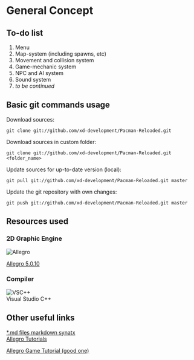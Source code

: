 # General Concept #

## To-do list ##

1. Menu
2. Map-system (including spawns, etc)
3. Movement and collision system
4. Game-mechanic system
5. NPC and AI system
6. Sound system
7. _to be continued_

## Basic git commands usage ##

Download sources:   

    git clone git://github.com/xd-development/Pacman-Reloaded.git
    
Download sources in custom folder:  

    git clone git://github.com/xd-development/Pacman-Reloaded.git <folder_name>
    
Update sources for up-to-date version (local):  

    git pull git://github.com/xd-development/Pacman-Reloaded.git master

Update the git repository with own changes:

    git push git://github.com/xd-development/Pacman-Reloaded.git master  
    
## Resources used ##

### 2D Graphic Engine ###

![Allegro](http://alleg.sourceforge.net/images/logos/awiki_gimp.png)  

[Allegro 5.0.10](http://alleg.sourceforge.net/download.html "")

### Compiler ###

![VSC++](http://scwww.awdit.com/sicon/165/3a20a744ab427928d6cb4b8e95c2066f.png)  
Visual Studio C++ 

## Other useful links ##

[*.md files markdown synatx](https://github.com/fletcher/MultiMarkdown/blob/master/Documentation/Markdown%20Syntax.md "")  
[Allegro Tutorials](http://alleg.sourceforge.net/a5docs/5.0.10)

[Allegro Game Tutorial (good one)](http://fixbyproximity.com/2d-game-development-course)
